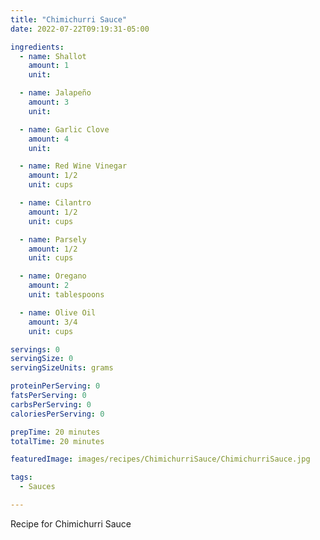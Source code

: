 ```yaml
---
title: "Chimichurri Sauce"
date: 2022-07-22T09:19:31-05:00

ingredients:
  - name: Shallot
    amount: 1
    unit: 

  - name: Jalapeño
    amount: 3
    unit: 

  - name: Garlic Clove
    amount: 4
    unit: 

  - name: Red Wine Vinegar
    amount: 1/2
    unit: cups

  - name: Cilantro
    amount: 1/2
    unit: cups

  - name: Parsely
    amount: 1/2
    unit: cups

  - name: Oregano
    amount: 2
    unit: tablespoons

  - name: Olive Oil
    amount: 3/4
    unit: cups

servings: 0
servingSize: 0
servingSizeUnits: grams

proteinPerServing: 0
fatsPerServing: 0
carbsPerServing: 0
caloriesPerServing: 0

prepTime: 20 minutes
totalTime: 20 minutes

featuredImage: images/recipes/ChimichurriSauce/ChimichurriSauce.jpg

tags:
  - Sauces

---
```


Recipe for Chimichurri Sauce